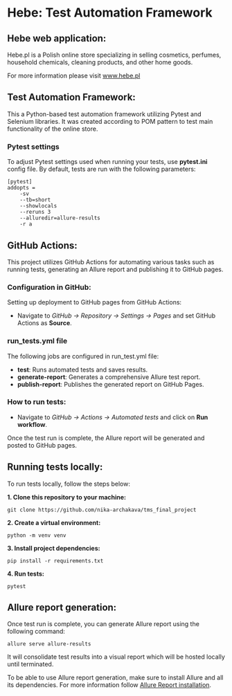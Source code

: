 # Hebe: Test Automation Framework
## Hebe web application:

Hebe.pl is a Polish online store specializing in selling cosmetics, perfumes, household chemicals, cleaning products, and other home goods.

For more information please visit www.hebe.pl 


## Test Automation Framework:

This a Python-based test automation framework utilizing Pytest and Selenium libraries.
It was created according to POM pattern to test main functionality of the online store.

### Pytest settings

To adjust Pytest settings used when running your tests, use **pytest.ini** config file.
By default, tests are run with the following parameters:
```
[pytest]
addopts =
    -sv
    --tb=short
    --showlocals
    --reruns 3
    --alluredir=allure-results
    -r a
```

## GitHub Actions:

This project utilizes GitHub Actions for automating various tasks such as running tests, generating an Allure report and publishing it to GitHub pages.

### Configuration in GitHub:

Setting up deployment to GitHub pages from GitHub Actions:
- Navigate to *GitHub -> Repository -> Settings -> Pages* and set GitHub Actions as **Source**.


### run_tests.yml file

The following jobs are configured in run_test.yml file:

- **test**: Runs automated tests and saves results.
- **generate-report**: Generates a comprehensive Allure test report.
- **publish-report**: Publishes the generated report on GitHub Pages.

### How to run tests:

- Navigate to *GitHub -> Actions -> Automated tests* and click on **Run workflow**.

Once the test run is complete, the Allure report will be generated and posted to GitHub pages.

## Running tests locally:

To run tests locally, follow the steps below:

**1. Clone this repository to your machine:**
```
git clone https://github.com/nika-archakava/tms_final_project
```

**2. Create a virtual environment:**
```
python -m venv venv
```

**3. Install project dependencies:**
```
pip install -r requirements.txt
```

**4. Run tests:**
```
pytest
```

## Allure report generation:

Once test run is complete, you can generate Allure report using the following command:
```
allure serve allure-results
```
It will consolidate test results into a visual report which will be hosted locally until terminated.

To be able to use Allure report generation, make sure to install Allure and all its dependencies.
For more information follow [Allure Report installation](https://allurereport.org/docs/gettingstarted-installation/).